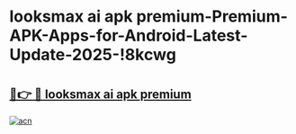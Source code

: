# looksmax ai apk premium-Premium-APK-Apps-for-Android-Latest-Update-2025-!8kcwg

# <h2><a href="https://googleone.com">🔗👉 🔴 looksmax ai apk premium</a></h2>

[![acn](https://github.com/user-attachments/assets/0f9c940e-d8b0-45ae-aac7-cd30a18b3e1c)](https://googleone.com)


